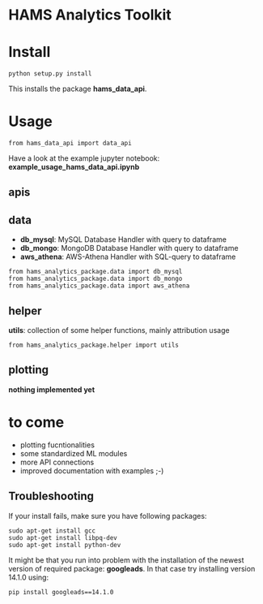 HAMS Analytics Toolkit
===

# Install

```
python setup.py install
```

This installs the package **hams_data_api**.



# Usage

```
from hams_data_api import data_api
```

Have a look at the example jupyter notebook:
**example_usage_hams_data_api.ipynb**


## apis



## data

- **db_mysql**: MySQL Database Handler with query to dataframe
- **db_mongo**: MongoDB Database Handler with query to dataframe
- **aws_athena**: AWS-Athena Handler with SQL-query to dataframe

```
from hams_analytics_package.data import db_mysql
from hams_analytics_package.data import db_mongo
from hams_analytics_package.data import aws_athena
```

## helper

**utils**: collection of some helper functions, mainly attribution usage
```
from hams_analytics_package.helper import utils
```

## plotting

**nothing implemented yet**


# to come
- plotting fucntionalities
- some standardized ML modules
- more API connections
- improved documentation with examples ;-)


## Troubleshooting
If your install fails, make sure you have following packages:
```
sudo apt-get install gcc
sudo apt-get install libpq-dev
sudo apt-get install python-dev
```

It might be that you run into problem with the installation of the newest version of required package: **googleads**. In that case try installing version 14.1.0 using:
```
pip install googleads==14.1.0
```
